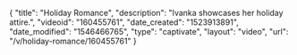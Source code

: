 {
    "title": "Holiday Romance",
    "description": "Ivanka showcases her holiday attire.",
    "videoid": "160455761",
    "date_created": "1523913891",
    "date_modified": "1546466765",
    "type": "captivate",
    "layout": "video",
    "url": "\/v\/holiday-romance\/160455761"
}